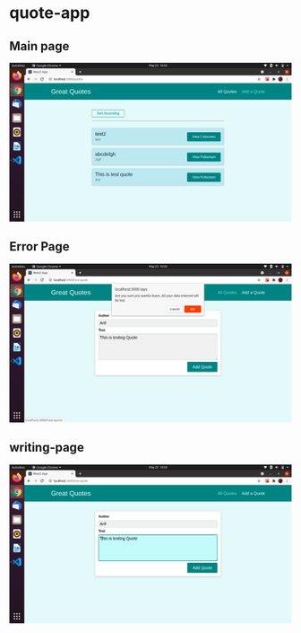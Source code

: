 # quote-app
## Main page
![](screenshot/a3.png)

## Error Page
![](screenshot/a2.png)

## writing-page
![](screenshot/a1.png)
